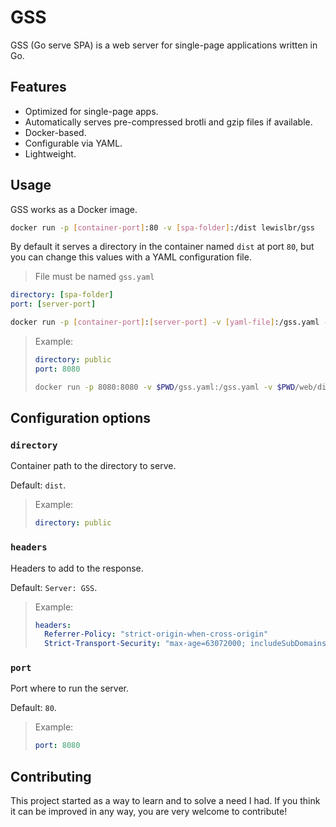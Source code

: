 # GSS

GSS (Go serve SPA) is a web server for single-page applications written in Go.

## Features

- Optimized for single-page apps.
- Automatically serves pre-compressed brotli and gzip files if available.
- Docker-based.
- Configurable via YAML.
- Lightweight.

## Usage

GSS works as a Docker image.

```sh
docker run -p [container-port]:80 -v [spa-folder]:/dist lewislbr/gss
```

By default it serves a directory in the container named `dist` at port `80`, but you can change this values with a YAML configuration file.

> File must be named `gss.yaml`

```yaml
directory: [spa-folder]
port: [server-port]
```

```sh
docker run -p [container-port]:[server-port] -v [yaml-file]:/gss.yaml -v [spa-folder]:/[container-folder] lewislbr/gss
```

> Example:
>
> ```yaml
> directory: public
> port: 8080
> ```
>
> ```sh
> docker run -p 8080:8080 -v $PWD/gss.yaml:/gss.yaml -v $PWD/web/dist:/public lewislbr/gss
> ```

## Configuration options

### `directory`

Container path to the directory to serve.

Default: `dist`.

> Example:
>
> ```yaml
> directory: public
> ```

### `headers`

Headers to add to the response.

Default: `Server: GSS`.

> Example:
>
> ```yaml
> headers:
>   Referrer-Policy: "strict-origin-when-cross-origin"
>   Strict-Transport-Security: "max-age=63072000; includeSubDomains; preload"
> ```

### `port`

Port where to run the server.

Default: `80`.

> Example:
>
> ```yaml
> port: 8080
> ```

## Contributing

This project started as a way to learn and to solve a need I had. If you think it can be improved in any way, you are very welcome to contribute!
